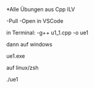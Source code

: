 *Alle Übungen aus Cpp ILV

-Pull 
-Open in VSCode

in Terminal:
-g++ u1_1.cpp -o ue1

dann auf windows

  ue1.exe

auf linux/zsh 

  ./ue1

  
